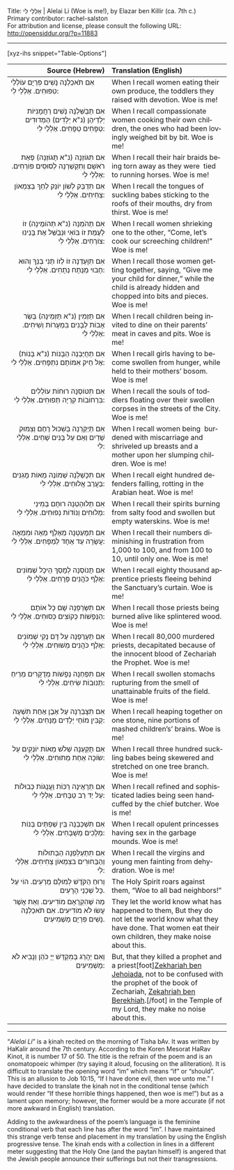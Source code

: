 <html>
<head></head>
<body>
Title: אַלְלַי לִי | Alelai Li (Woe is me!), by Elazar ben Killir (ca. 7th c.)<br />
Primary contributor: rachel-salston<br />
For attribution and license, please consult the following URL: <a href="http://opensiddur.org/?p=11883">http://opensiddur.org/?p=11883</a>
<p />
<hr />

[xyz-ihs snippet="Table-Options"]<table style="margin-left: auto; margin-right: auto;" class="draggable">
<thead><tr><th id="x" style="text-align: right;">Source (Hebrew)</th><th style="text-align: left;">Translation (English)</th></tr></thead>
<tbody>
<tr><td style="vertical-align:top;">
<div class="liturgy" lang="he">
אִם תֺּאכַלְנָה נָשִׁים פִּרְיָם עוֹלְלֵי טִפּוּחִים. 
אַלְלַי לִי: 
 </span></div>
</td>
 
<td style="vertical-align:top;">
<div class="english" lang="en">
When I recall women eating their own produce, the toddlers they raised with devotion. 
Woe is me! 
</div>
</td></tr>


<tr><td style="vertical-align: top;" width="46%">
<div class="liturgy" lang="he" style="text-align: right;">
אִם תְּבַשֵּׁלְנָה נָשִׁים רַחֲמָנִיּוֹת יַלְדֵיהֶן (נ"א יְלָדִים) הַמְּדוּדִים טְפָחִים טְפָחִים. 
אַלְלַי לִי: 
 </span></div>
</td>
 
<td style="vertical-align:top;">
<div class="english" lang="en">
When I recall compassionate women cooking their own children, the ones who had been lovingly weighed bit by bit. 
Woe is me! 
</div>
</td></tr>


<tr><td style="vertical-align: top;" width="46%">
<div class="liturgy" lang="he" style="text-align: right;">
אִם תִּגּוֹזְנָה (נ"א תָּגוֹזְנָה) פְּאַת רֺאשָׁם וְתִקָּשַׁרְנָה לְסוּסִים פּוֹרְחִים. 
אַלְלַי לִי: 
 </span></div>
</td>
 
<td style="vertical-align:top;">
<div class="english" lang="en">
When I recall their hair braids being torn away as they were  tied to running horses. 
Woe is me! 
</div>
</td></tr>


<tr><td style="vertical-align: top;" width="46%">
<div class="liturgy" lang="he" style="text-align: right;">
אִם תִּדְבַּק לְשׁוֹן יוֹנֵק לְחֵךְ בְּצִמְאוֹן צְחִיחִים. 
אַלְלַי לִי: 
 </span></div>
</td>
 
<td style="vertical-align:top;">
<div class="english" lang="en">
When I recall the tongues of suckling babes sticking to the roofs of their mouths, dry from thirst. 
Woe is me! 
</div>
</td></tr>


<tr><td style="vertical-align: top;" width="46%">
<div class="liturgy" lang="he" style="text-align: right;">
אִם תֵּהֺמְנָה (נ"א תְּהוֹמֶינָה) זוֹ לְעֻמַּת זוֹ בּוֹאִי וּנְבַשֵּׁל אֶת בָּנֵינוּ צוֹרְחִים. 
אַלְלַי לִי: 
 </span></div>
</td>
 
<td style="vertical-align:top;">
<div class="english" lang="en">
When I recall women shrieking one to the other, “Come, let’s cook our screeching children!” Woe is me! 
</div>
</td></tr>


<tr><td style="vertical-align: top;" width="46%">
<div class="liturgy" lang="he" style="text-align: right;">
אִם תִּוָּעַדְנָה זוֹ לְזוֹ תְּנִי בְנֵךְ וְהוּא חָבוּי מְנֻתָּח נְתָחִים. 
אַלְלַי לִי: 
 </span></div>
</td>
 
<td style="vertical-align:top;">
<div class="english" lang="en">
When I recall those women getting together, saying, “Give me your child for dinner,” while the child is already hidden and chopped into bits and pieces. 
Woe is me! 
</div>
</td></tr>


<tr><td style="vertical-align: top;" width="46%">
<div class="liturgy" lang="he" style="text-align: right;">
אִם תַּזְמִין (נ"א תַּזְמֵינָה) בְּשַׂר אָבוֹת לַבָּנִים בִּמְעָרוֹת וְשִׁיחִים. 
אַלְלַי לִי: 
 </span></div>
</td>
 
<td style="vertical-align:top;">
<div class="english" lang="en">
When I recall children being invited to dine on their parents’ meat in caves and pits. 
Woe is me! 
</div>
</td></tr>


<tr><td style="vertical-align: top;" width="46%">
<div class="liturgy" lang="he" style="text-align: right;">
אִם תְּחֻיַּבְנָה הַבָּנוֹת (נ"א בָּנוֹת) אֶל חֵיק אִמּוֹתָם נִתְפָּחִים. 
אַלְלַי לִי: 
 </span></div>
</td>
 
<td style="vertical-align:top;">
<div class="english" lang="en">
When I recall girls having to become swollen from hunger, while held to their mothers’ bosom. 
Woe is me! 
</div>
</td></tr>


<tr><td style="vertical-align: top;" width="46%">
<div class="liturgy" lang="he" style="text-align: right;">
אִם תִּטּוֹסְנָה רוּחוֹת עוֹלְלִים בִּרְחוֹבוֹת קִרְיָה תְּפוּחִים. 
אַלְלַי לִי: 
 </span></div>
</td>
 
<td style="vertical-align:top;">
<div class="english" lang="en">
When I recall the souls of toddlers floating over their swollen corpses in the streets of the City. 
Woe is me! 
</div>
</td></tr>


<tr><td style="vertical-align: top;" width="46%">
<div class="liturgy" lang="he" style="text-align: right;">
אִם תְּיַקֵּרְנָה בְּשִׁכּוּל רֶחֶם וְצִמּוּק שָׁדַיִם וְאֵם עַל בָּנִים שָׁחִים. 
אַלְלַי לִי: 
 </span></div>
</td>
 
<td style="vertical-align:top;">
<div class="english" lang="en">
When I recall women being  burdened with miscarriage and shriveled up breasts and a mother upon her slumping children. 
Woe is me! 
</div>
</td></tr>


<tr><td style="vertical-align: top;" width="46%">
<div class="liturgy" lang="he" style="text-align: right;">
אִם תִּכָּשַׁלְנָה שְׁמוֹנֶה מֵאוֹת מָגִנִּים בַּעֲרַב אֲלוּחִים. 
אַלְלַי לִי: 
  </span></div>
</td>
 
<td style="vertical-align:top;">
<div class="english" lang="en">
When I recall eight hundred defenders falling, rotting in the Arabian heat. 
Woe is me! 
</div>
</td></tr>


<tr><td style="vertical-align: top;" width="46%">
<div class="liturgy" lang="he" style="text-align: right;">
אִם תְּלוּהַטְנָה רוּחָם בְּמִינֵי מְלוּחִים וְנוֹדוֹת נְפוּחִים. 
אַלְלַי לִי: 
 </span></div>
</td>
 
<td style="vertical-align:top;">
<div class="english" lang="en">
When I recall their spirits burning from salty food and swollen but empty waterskins. 
Woe is me! 
</div>
</td></tr>


<tr><td style="vertical-align: top;" width="46%">
<div class="liturgy" lang="he" style="text-align: right;">
אִם תִּמָּעַטְנָה מֵאֶלֶף מֵאָה וּמִמֵּאָה עֲשָׂרָה עַד אֶחָד לְמַפָּחִים. 
אַלְלַי לִי: 
 </span></div>
</td>
 
<td style="vertical-align:top;">
<div class="english" lang="en">
When I recall their numbers diminishing in frustration from 1,000 to 100, and from 100 to 10, until only one. 
Woe is me! 
</div>
</td></tr>


<tr><td style="vertical-align: top;" width="46%">
<div class="liturgy" lang="he" style="text-align: right;">
אִם תָּנוֹסְנָה לְמָסַךְ הֵיכָל שְׁמוֹנִים אֶלֶף כֺּהֲנִים פְּרָחִים. 
אַלְלַי לִי: 
 </span></div>
</td>
 
<td style="vertical-align:top;">
<div class="english" lang="en">
When I recall eighty thousand apprentice priests fleeing behind the Sanctuary’s curtain. 
Woe is me! 
</div>
</td></tr>


<tr><td style="vertical-align: top;" width="46%">
<div class="liturgy" lang="he" style="text-align: right;">
אִם תִּשָּׂרַפְנָה שָׁם כָּל אוֹתָם הַנְּפָשׁוֹת כְּקוֹצִים כְּסוּחִים. 
אַלְלַי לִי: 
 </span></div>
</td>
 
<td style="vertical-align:top;">
<div class="english" lang="en">
When I recall those priests being burned alive like splintered wood. 
Woe is me! 
</div>
</td></tr>


<tr><td style="vertical-align: top;" width="46%">
<div class="liturgy" lang="he" style="text-align: right;">
אִם תֵּעָרַפְנָה עַל דָּם נָקִי שְׁמוֹנִים אֶלֶף כֺּהֲנִים מְשׁוּחִים. 
אַלְלַי לִי: 
 </span></div>
</td>
 
<td style="vertical-align:top;">
<div class="english" lang="en">
When I recall 80,000 murdered priests, decapitated because of the innocent blood of Zechariah the Prophet. 
Woe is me! 
</div>
</td></tr>


<tr><td style="vertical-align: top;" width="46%">
<div class="liturgy" lang="he" style="text-align: right;">
אִם תִּפַּחְנָה נְפָשׁוֹת מְדֻקָּרִים מֵרֵיחַ תְּנוּבוֹת שִׂיחִים. 
אַלְלַי לִי: 
 </span></div>
</td>
 
<td style="vertical-align:top;">
<div class="english" lang="en">
When I recall swollen stomachs rupturing from the smell of unattainable fruits of the field. 
Woe is me! 
</div>
</td></tr>


<tr><td style="vertical-align: top;" width="46%">
<div class="liturgy" lang="he" style="text-align: right;">
אִם תִּצָּבַרְנָה עַל אֶבֶן אַחַת תִּשְׁעָה קַבִּין מוֹחֵי יְלָדִים מֻנָּחִים. 
אַלְלַי לִי: 
 </span></div>
</td>
 
<td style="vertical-align:top;">
<div class="english" lang="en">
When I recall heaping together on one stone, nine portions of mashed children’s’ brains. 
Woe is me! 
</div>
</td></tr>


<tr><td style="vertical-align: top;" width="46%">
<div class="liturgy" lang="he" style="text-align: right;">
אִם תֻּקַּעְנָה שְׁלֹשׁ מֵאוֹת יוֹנְקִים עַל שׂוֹכָה אַחַת מְתוּחִים. 
אַלְלַי לִי: 
 </span></div>
</td>
 
<td style="vertical-align:top;">
<div class="english" lang="en">
When I recall three hundred suckling babes being skewered and stretched on one tree branch. 
Woe is me! 
</div>
</td></tr>


<tr><td style="vertical-align: top;" width="46%">
<div class="liturgy" lang="he" style="text-align: right;">
אִם תֵּרָאֶינָה רַכּוֹת וַעֲנֻגּוֹת כְּבוּלוֹת עַל יַד רַב טַבָּחִים. 
אַלְלַי לִי: 
 </span></div>
</td>
 
<td style="vertical-align:top;">
<div class="english" lang="en">
When I recall refined and sophisticated ladies being seen handcuffed by the chief butcher. 
Woe is me! 
</div>
</td></tr>


<tr><td style="vertical-align: top;" width="46%">
<div class="liturgy" lang="he" style="text-align: right;">
אִם תִּשְׁכַּבְנָה בֵּין שְׁפַתַּיִם בְּנוֹת מְלָכִים מְשֻׁבָּחִים. 
אַלְלַי לִי: 
 </span></div>
</td>
 
<td style="vertical-align:top;">
<div class="english" lang="en">
When I recall opulent princesses having sex in the garbage mounds. 
Woe is me! 
</div>
</td></tr>


<tr><td style="vertical-align: top;" width="46%">
<div class="liturgy" lang="he" style="text-align: right;">
אִם תִּתְעַלַּפְנָה הַבְּתוּלוֹת וְהַבַּחוּרִים בּצִמְאוֹן צְחִיחִים. 
אַלְלַי לִי: 
 </span></div>
</td>
 
<td style="vertical-align:top;">
<div class="english" lang="en">
When I recall the virgins and young men fainting from dehydration. 
Woe is me! 
</div>
</td></tr>


<tr><td style="vertical-align: top;" width="46%">
<div class="liturgy" lang="he" style="text-align: right;">
וְרוּחַ הַקֺּדֶשׁ לְמוּלָם מַרְעִים. הוֹי עַל כָּל שְׁכֵנַי הָרָעִים. 
 </span></div>
</td>
 
<td style="vertical-align:top;">
<div class="english" lang="en">
The Holy Spirit roars against them, “Woe to all bad neighbors!”
</div>
</td></tr>


<tr><td style="vertical-align: top;" width="46%">
<div class="liturgy" lang="he" style="text-align: right;">
מַה שֶּׁהִקְרָאָם מוֹדִיעִים. 
וְאֵת אֲשֶׁר עָשׂוּ לֹא מוֹדִיעִים. 
אִם תֺּאכַלְנָה נָשִׁים פִּרְיָם מַשְׁמִיעִים. 
 </span></div>
</td>
 
<td style="vertical-align:top;">
<div class="english" lang="en">
They let the world know what has happened to them,
But they do not let the world know what they have done.
That women eat their own children, they make noise about this.
</div>
</td></tr>


<tr><td style="vertical-align: top;" width="46%">
<div class="liturgy" lang="he" style="text-align: right;">
וְאִם יֵהָרֵג בְּמִקְדַּשׁ יְיָ כֺּהֵן וְנָבִיא לֹא מַשְׁמִיעִים: 
 </span></div>
</td>
 
<td style="vertical-align:top;">
<div class="english" lang="en">
But, that they killed a prophet and a priest[foot]<a href="https://en.wikipedia.org/wiki/Zechariah_ben_Jehoiada">Zekhariah ben Jehoiada</a>, not to be confused with the prophet of the book of Zechariah, <a href="https://en.wikipedia.org/wiki/Zechariah_(Hebrew_prophet)">Zekahriah ben Berekhiah</a>.[/foot] in the Temple of my Lord, they make no noise about this.
</div>
</td></tr>
</tbody></table>

<hr />

“<em>Alelai Li</em>” is a ḳinah recited on the morning of Tisha bAv. It was written by HaKalir around the 7th century. According to the Koren Mesorat HaRav Kinot, it is number 17 of 50. The title is the refrain of the poem and is an onomatopoeic whimper (try saying it aloud, focusing on the alliteration). It is difficult to translate the opening word “im” which means “if” or “should”. This is an allusion to Job 10:15, “If I have done evil, then woe unto me.” I have decided to translate the ḳinah not in the conditional tense (which would render “If these horrible things happened, then woe is me!”) but as a lament upon memory; however, the former would be a more accurate (if not more awkward in English) translation.

Adding to the awkwardness of the poem’s language is the feminine conditional verb that each line has after the word “im”. I have maintained this strange verb tense and placement in my translation by using the English progressive tense. The ḳinah ends with a collection in lines in a different meter suggesting that the Holy One (and the paytan himself) is angered that the Jewish people announce their sufferings but not their transgressions.

&nbsp;
</body>
</html>
